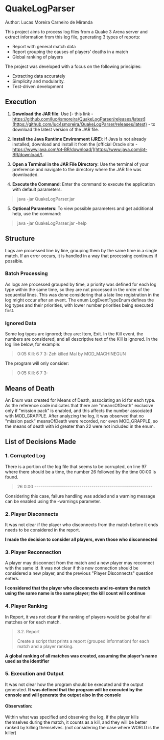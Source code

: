 # QuakeLogParser
Author: Lucas Moreira Carneiro de Miranda

This project aims to process log files from a Quake 3 Arena server and extract information from this log file, generating 3 types of reports:
- Report with general match data
- Report grouping the causes of players' deaths in a match
- Global ranking of players

The project was developed with a focus on the following principles:
- Extracting data accurately
- Simplicity and modularity.
- Test-driven development


## Execution
1. **Download the JAR file**: Use [- this link - https://github.com/luc4smoreira/QuakeLogParser/releases/latest](https://github.com/luc4smoreira/QuakeLogParser/releases/latest) - to download the latest version of the JAR file.
   
2. **Install the Java Runtime Environment (JRE)**: If Java is not already installed, download and install it from the [official Oracle site - https://www.java.com/pt-BR/download/](https://www.java.com/pt-BR/download/).
   
3. **Open a Terminal in the JAR File Directory**: Use the terminal of your preference and navigate to the directory where the JAR file was downloaded.
   
4. **Execute the Command**: Enter the command to execute the application with default parameters:
> java -jar QuakeLogParser.jar

5. **Optional Parameters**: To view possible parameters and get additional help, use the command:
> java -jar QuakeLogParser.jar -help

## Structure
Logs are processed line by line, grouping them by the same time in a single match. If an error occurs, it is handled in a way that processing continues if possible.

### Batch Processing
As logs are processed grouped by time, a priority was defined for each log type within the same time, so they are not processed in the order of the sequential lines. This was done considering that a late line registration in the log might occur after an event. The enum LogEventTypeEnum defines the log types and their priorities, with lower number priorities being executed first.

### Ignored Data
Some log types are ignored; they are: Item, Exit. In the Kill event, the numbers are considered, and all descriptive text of the Kill is ignored. In the log line below, for example:

> 0:05 Kill: 6 7 3: Zeh killed Mal by MOD_MACHINEGUN

The program will only consider:

> 0:05 Kill: 6 7 3:

## Means of Death
An Enum was created for Means of Death, associating an id for each type. As the reference code indicates that there are "meansOfDeath" exclusive only if "mission pack" is enabled, and this affects the number associated with MOD_GRAPPLE. After analyzing the log, it was observed that no "mission pack" meansOfDeath were recorded, nor even MOD_GRAPPLE, so the means of death with id greater than 22 were not included in the enum.

## List of Decisions Made

### 1. Corrupted Log

There is a portion of the log file that seems to be corrupted, on line 97 where there should be a time, the number 26 followed by the time 00:00 is found.

  > 26 0:00 ------------------------------------------------------------

Considering this case, failure handling was added and a warning message can be enabled using the -warnings parameter.

### 2. Player Disconnects

It was not clear if the player who disconnects from the match before it ends needs to be considered in the report.

**I made the decision to consider all players, even those who disconnected**

### 3. Player Reconnection

A player may disconnect from the match and a new player may reconnect with the same id. It was not clear if this new connection should be considered a new player, and the previous "Player Disconnects" question enters.

**I considered that the player who disconnects and re-enters the match using the same name is the same player; the kill count will continue**

### 4. Player Ranking

In Report, it was not clear if the ranking of players would be global for all matches or for each match.

  >3.2. Report
  >
  >Create a script that prints a report (grouped information) for each match and a player ranking.

**A global ranking of all matches was created, assuming the player's name used as the identifier**

### 5. Execution and Output

It was not clear how the program should be executed and the output generated.
**It was defined that the program will be executed by the console and will generate the output also in the console**

#### Observation:
Within what was specified and observing the log, if the player kills themselves during the match, it counts as a kill, and they will be better ranked by killing themselves.
(not considering the case where WORLD is the killer)
